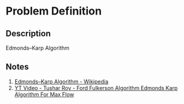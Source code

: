 # Problem Definition

## Description

Edmonds–Karp Algorithm

## Notes

1. [Edmonds–Karp Algorithm - Wikipedia](https://en.wikipedia.org/wiki/Edmonds–Karp_algorithm)
1. [YT Video - Tushar Roy - Ford Fulkerson Algorithm Edmonds Karp Algorithm For Max Flow](https://www.youtube.com/watch?v=GiN3jRdgxU4)